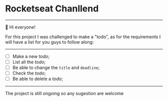# Rocketseat Chanllend
  - - - -

:wave: Hi everyone!

For this project I was challenged to make a "todo", as for the requirements I will have a list for you guys to follow along:
 - - - - 

- [ ] Make a new *todo*;
- [ ] List all the *todo*;
- [ ] Be able to change the `title` and `deadline`;
- [ ] Check the *todo*;
- [ ] Be able to delete a *todo*;

 - - - -
The project is still ongoing so any sugestion are welcome

